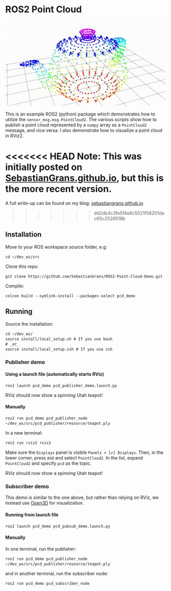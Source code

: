 # ROS2 Point Cloud 

![](demo.gif)


This is an example ROS2 (python) package which demonstrates how to utilize the `sensor_msg.msg.PointCloud2`. The various scripts show how to publish a point cloud represented by a `numpy` array as a `PointCloud2` message, and vice versa. I also demonstrate how to visualize a point cloud in RViz2.

<<<<<<< HEAD
**Note:** This was initially posted on [SebastianGrans.github.io](SebastianGrans.github.io), but this is the more recent version.
=======
A full write-up can be found on my blog: [sebastiangrans.github.io](http://sebastiangrans.github.io/Visualizing-PCD-with-RViz/)
>>>>>>> dd2db4c3fe5f4e8c5021f58201dac65c2526518b

## Installation

Move to your ROS workspace source folder, e.g:
```
cd ~/dev_ws/src
```
Clone this repo:
```
git clone https://github.com/SebastianGrans/ROS2-Point-Cloud-Demo.git
```
Compile:
```
colcon build --symlink-install --packages-select pcd_demo
```


## Running
Source the installation:
```
cd ~/dev_ws/
source install/local_setup.sh # If you use bash
# _or_
source install/local_setup.zsh # If you use zsh
```


### Publisher demo
#### Using a launch file (automatically starts RViz)
```
ros2 launch pcd_demo pcd_publisher_demo.launch.py
```
RViz should now show a spinning Utah teapot! 

#### Manually

```
ros2 run pcd_demo pcd_publisher_node ~/dev_ws/src/pcd_publisher/resource/teapot.ply    
```
In a new terminal:
```
ros2 run rviz2 rviz2
```
Make sure the `Displays` panel is visible `Panels > [✔] Displays`. Then, in the lower corner, press `Add` and select `PointCloud2`. In the list, expand `PointCloud2` and specify `pcd` as the topic. 

RViz should now show a spinning Utah teapot! 

### Subscriber demo
This demo is similar to the one above, but rather than relying on RViz, we instead use [Open3D](http://www.open3d.org/) for visualization. 

#### Running from launch file

```
ros2 launch pcd_demo pcd_pubsub_demo.launch.py
```

#### Manually

In one terminal, run the publisher:
```
ros2 run pcd_demo pcd_publisher_node ~/dev_ws/src/pcd_publisher/resource/teapot.ply    
```
and in another terminal, run the subscriber node:
```
ros2 run pcd_demo pcd_subscriber_node
```

